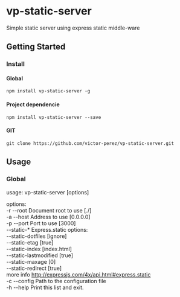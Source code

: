 vp-static-server
======
Simple static server using express static middle-ware

## Getting Started

### Install

#### Global
`npm install vp-static-server -g`

#### Project dependencie 
`npm install vp-static-server --save`

#### GIT
`git clone https://github.com/victor-perez/vp-static-server.git`

## Usage

### Global
usage: vp-static-server [options]                                                 

options:                                                                          
  -r   --root          Document root to use [./]                                  
  -a   --host          Address to use [0.0.0.0]                                   
  -p   --port          Port to use [3000]                                         
       --static-*      Express.static options:                                    
                       --static-dotfiles       [ignore]                           
                       --static-etag           [true]                             
                       --static-index          [index.html]                       
                       --static-lastmodified   [true]                             
                       --static-maxage         [0]                                
                       --static-redirect       [true]                             
                       more info http://expressjs.com/4x/api.html#express.static  
  -c   --config        Path to the configuration file                             
  -h   --help          Print this list and exit.                                  
